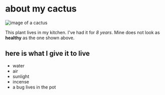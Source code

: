 # about my cactus
![image of a cactus](https://i.pinimg.com/originals/0e/f1/40/0ef14043e70524e88d3b4d4d7d9eb469.jpg)

This plant lives in my kitchen. I've had it for _8 years_. Mine does not look as **healthy** as the one shown above.

## here is what I give it to live
* water
* air
* sunlight
* incense
* a bug lives in the pot